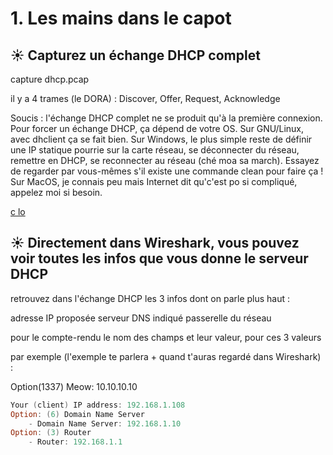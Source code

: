 # 1. Les mains dans le capot
## ☀️ Capturez un échange DHCP complet

capture dhcp.pcap

il y a 4 trames (le DORA) : Discover, Offer, Request, Acknowledge


Soucis : l'échange DHCP complet ne se produit qu'à la première connexion. Pour forcer un échange DHCP, ça dépend de votre OS. Sur GNU/Linux, avec dhclient ça se fait bien. Sur Windows, le plus simple reste de définir une IP statique pourrie sur la carte réseau, se déconnecter du réseau, remettre en DHCP, se reconnecter au réseau (ché moa sa march). Essayez de regarder par vous-mêmes s'il existe une commande clean pour faire ça ! Sur MacOS, je connais peu mais Internet dit qu'c'est po si compliqué, appelez moi si besoin.

[c lo](dhcp.pcap)

## ☀️ Directement dans Wireshark, vous pouvez voir toutes les infos que vous donne  le serveur DHCP

retrouvez dans l'échange DHCP les 3 infos dont on parle plus haut :

adresse IP proposée
serveur DNS indiqué
passerelle du réseau



pour le compte-rendu le nom des champs et leur valeur, pour ces 3 valeurs

par exemple (l'exemple te parlera + quand t'auras regardé dans Wireshark) :

Option(1337) Meow: 10.10.10.10

```powershell
Your (client) IP address: 192.168.1.108
Option: (6) Domain Name Server
    - Domain Name Server: 192.168.1.10
Option: (3) Router
    - Router: 192.168.1.1
```
